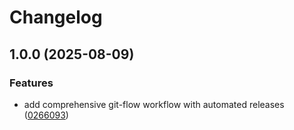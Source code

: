 # Changelog

## 1.0.0 (2025-08-09)


### Features

* add comprehensive git-flow workflow with automated releases ([0266093](https://github.com/MarcDerhammer/smooth-auto-scroll/commit/026609320595f4b24286c5306e35384675729950))
